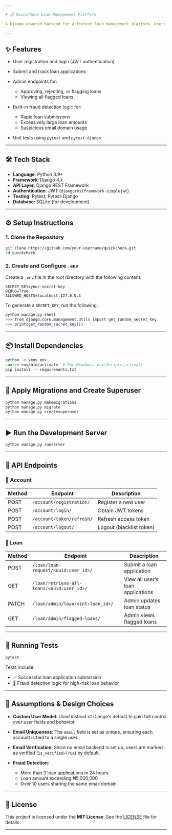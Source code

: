 ```yaml
---

# 💰 QuickCheck Loan Management Platform

A Django-powered backend for a fintech loan management platform. Users can register, log in, apply for loans, and track their loan statuses. Admins can approve, reject, or flag suspicious applications using basic fraud detection logic.

---
```


## ✨ Features

* User registration and login (JWT authentication)
* Submit and track loan applications
* Admin endpoints for:

  * Approving, rejecting, or flagging loans
  * Viewing all flagged loans
* Built-in fraud detection logic for:

  * Rapid loan submissions
  * Excessively large loan amounts
  * Suspicious email domain usage
* Unit tests using `pytest` and `pytest-django`

---

## 🛠️ Tech Stack

* **Language**: Python 3.9+
* **Framework**: Django 4.x
* **API Layer**: Django REST Framework
* **Authentication**: JWT (`djangorestframework-simplejwt`)
* **Testing**: Pytest, Pytest-Django
* **Database**: SQLite (for development)

---

## ⚙️ Setup Instructions

### 1. Clone the Repository

```bash
git clone https://github.com/your-username/quickcheck.git
cd quickcheck
```

### 2. Create and Configure `.env`

Create a `.env` file in the root directory with the following content:

```env
SECRET_KEY=your-secret-key
DEBUG=True
ALLOWED_HOSTS=localhost,127.0.0.1
```

To generate a `SECRET_KEY`, run the following:

```bash
python manage.py shell
>>> from django.core.management.utils import get_random_secret_key
>>> print(get_random_secret_key())
```

---

## 📦 Install Dependencies

```bash
python -m venv env
source env/bin/activate  # For Windows: env\Scripts\activate
pip install -r requirements.txt
```

---

## 🚀 Apply Migrations and Create Superuser

```bash
python manage.py makemigrations
python manage.py migrate
python manage.py createsuperuser
```

---

## ▶️ Run the Development Server

```bash
python manage.py runserver
```

---

## 🔗 API Endpoints

### 🔐 Account

| Method | Endpoint                  | Description              |
| ------ | ------------------------- | ------------------------ |
| POST   | `/account/registration/`  | Register a new user      |
| POST   | `/account/login/`         | Obtain JWT tokens        |
| POST   | `/account/token/refresh/` | Refresh access token     |
| POST   | `/account/logout/`        | Logout (blacklist token) |

### 💼 Loan

| Method | Endpoint                                   | Description                       |
| ------ | ------------------------------------------ | --------------------------------- |
| POST   | `/loan/loan-request/<uuid:user_id>/`       | Submit a loan application         |
| GET    | `/loan/retrieve-all-loans/<uuid:user_id>/` | View all user’s loan applications |
| PATCH  | `/loan/admin/loan/<int:loan_id>/`          | Admin updates loan status         |
| GET    | `/loan/admin/flagged-loans/`               | Admin views flagged loans         |

---

## 🧪 Running Tests

```bash
pytest
```

Tests include:

* ✅ Successful loan application submission
* 🚨 Fraud detection logic for high-risk loan behavior

---

## 📌 Assumptions & Design Choices

* **Custom User Model**: Used instead of Django’s default to gain full control over user fields and behavior.
* **Email Uniqueness**: The `email` field is set as unique, ensuring each account is tied to a single user.
* **Email Verification**: Since no email backend is set up, users are marked as verified (`is_verified=True`) by default.
* **Fraud Detection**:

  * More than 3 loan applications in 24 hours
  * Loan amount exceeding ₦5,000,000
  * Over 10 users sharing the same email domain

---

## 📄 License

This project is licensed under the **MIT License**. See the [LICENSE](LICENSE) file for details.

---

